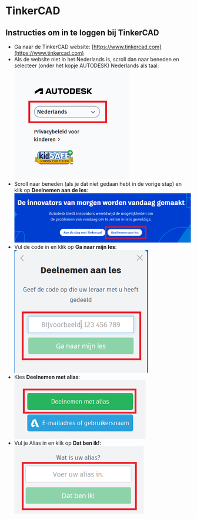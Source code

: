 # TinkerCAD

## Instructies om in te loggen bij TinkerCAD

* Ga naar de TinkerCAD website: [https://www.tinkercad.com](https://www.tinkercad.com)
* Als de website niet in het Nederlands is, scroll dan naar beneden en selecteer (onder het kopje AUTODESK) Nederlands als taal:<br/>
![selecteer-nederlands](images/selecteer-nederlands.PNG)
* Scroll naar beneden (als je dat niet gedaan hebt in de vorige stap) en klik op **Deelnemen aan de les**:<br/>
![deelnemen-aan-les](images/deelnemen-aan-les.PNG)
* Vul de code in en klik op **Ga naar mijn les**:<br/>
![vul-de-code-in](images/vul-de-code-in.PNG)
* Kies **Deelnemen met alias**:<br/>
![deelnemen-met-alias](images/deelnemen-met-alias.PNG)
* Vul je Alias in en klik op **Dat ben ik!**:<br/>
![vul-je-alias-in](images/vul-je-alias-in.PNG)

